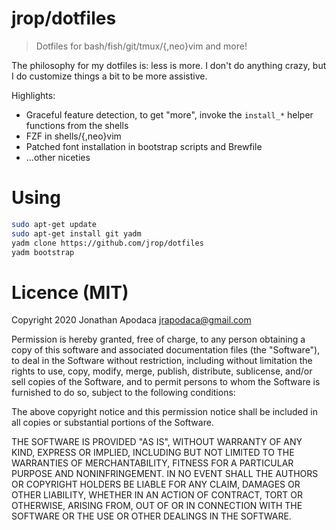 # jrop/dotfiles

> Dotfiles for bash/fish/git/tmux/{,neo}vim and more!

The philosophy for my dotfiles is: less is more.  I don't do anything crazy,
but I do customize things a bit to be more assistive.

Highlights:
* Graceful feature detection, to get "more", invoke the `install_*` helper
  functions from the shells
* FZF in shells/{,neo}vim
* Patched font installation in bootstrap scripts and Brewfile
* ...other niceties

# Using

```sh
sudo apt-get update
sudo apt-get install git yadm
yadm clone https://github.com/jrop/dotfiles
yadm bootstrap
```

# Licence (MIT)

Copyright 2020 Jonathan Apodaca <jrapodaca@gmail.com>

Permission is hereby granted, free of charge, to any person obtaining a copy of
this software and associated documentation files (the "Software"), to deal in
the Software without restriction, including without limitation the rights to
use, copy, modify, merge, publish, distribute, sublicense, and/or sell copies
of the Software, and to permit persons to whom the Software is furnished to do
so, subject to the following conditions:

The above copyright notice and this permission notice shall be included in all
copies or substantial portions of the Software.

THE SOFTWARE IS PROVIDED "AS IS", WITHOUT WARRANTY OF ANY KIND, EXPRESS OR
IMPLIED, INCLUDING BUT NOT LIMITED TO THE WARRANTIES OF MERCHANTABILITY,
FITNESS FOR A PARTICULAR PURPOSE AND NONINFRINGEMENT. IN NO EVENT SHALL THE
AUTHORS OR COPYRIGHT HOLDERS BE LIABLE FOR ANY CLAIM, DAMAGES OR OTHER
LIABILITY, WHETHER IN AN ACTION OF CONTRACT, TORT OR OTHERWISE, ARISING FROM,
OUT OF OR IN CONNECTION WITH THE SOFTWARE OR THE USE OR OTHER DEALINGS IN THE
SOFTWARE.
